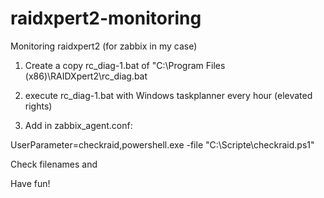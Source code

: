 # raidxpert2-monitoring
Monitoring raidxpert2 (for zabbix in my case)

1. Create a copy rc_diag-1.bat of "C:\Program Files (x86)\RAIDXpert2\rc_diag.bat

2. execute rc_diag-1.bat with Windows taskplanner every hour (elevated rights)

3. Add in zabbix_agent.conf:

UserParameter=checkraid,powershell.exe -file "C:\Scripte\checkraid.ps1"


Check filenames and

Have fun!
